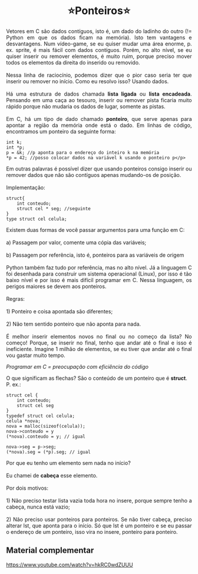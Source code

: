 <h1 align="center">⭐Ponteiros⭐</h1>

<p align="justify">Vetores em C são dados contíguos, isto é, um dado do ladinho do outro (!= Python em que os dados ficam na memória). Isto tem vantagens e desvantagens. Num vídeo-game, se eu quiser mudar uma área enorme, p. ex. sprite, é mais fácil com dados contíguos. Porém, no alto nível, se eu quiser inserir ou remover elementos, é muito ruim, porque preciso mover todos os elementos da direita do inserido ou removido.<br>
<br>
Nessa linha de raciocínio, podemos dizer que o pior caso seria ter que inserir ou remover no início. Como eu resolvo isso? Usando dados.<br>
<br>
Há uma estrutura de dados chamada <b>lista ligada</b> ou <b>lista encadeada</b>. Pensando em uma caça ao tesouro, inserir ou remover pista ficaria muito rápido porque não mudaria os dados de lugar, somente as pistas.<br>
<br>
Em C, há um tipo de dado chamado <b>ponteiro</b>, que serve apenas para apontar a região da memória onde está o dado. Em linhas de código, encontramos um ponteiro da seguinte forma:<br></p>

```
int k;
int *p;
p = &k; //p aponta para o endereço do inteiro k na memória
*p = 42; //posso colocar dados na variável k usando o ponteiro p</p>
```

<p align="justify">Em outras palavras é possível dizer que usando ponteiros consigo inserir ou remover dados que não são contíguos apenas mudando-os de posição.<br>
<br>
Implementação:
<br></p>

```
struct{
	int conteudo;
	struct cel * seg; //seguinte
}
type struct cel celula;
```

<p align="justify">Existem duas formas de você passar argumentos para uma função em C:<br>
<br>
a) Passagem por valor, comente uma cópia das variáveis;<br>
<br>
b) Passagem por referência, isto é, ponteiros para as variáveis de origem<br>
<br>
Python também faz tudo por referência, mas no alto nível. Já a linguagem C foi desenhada para construir um sistema operacional (Linux), por isso é tão baixo nível e por isso é mais difícil programar em C. Nessa linguagem, os perigos maiores se devem aos ponteiros.<br>
<br>
Regras:<br>
<br>
1) Ponteiro e coisa apontada são diferentes;<br>
<br>
2) Não tem sentido ponteiro que não aponta para nada.<br>
<br>
É melhor inserir elementos novos no final ou no começo da lista? No começo! Porque, se inserir no final, tenho que andar até o final e isso é ineficiente. Imagine 1 milhão de elementos, se eu tiver que andar até o final vou gastar muito tempo.<br>

_Programar em C = preocupação com eficiência do código_

O que significam as flechas? São o conteúdo de um ponteiro que é <b>struct</b>. P. ex.:<br>
</p>

```
struct cel {
	int conteudo;
	struct cel seg
}
typedef struct cel celula;
celula *nova;
nova = malloc(sizeof(celula));
nova->conteudo = y
(*nova).conteudo = y; // igual

nova->seg = p->seg;
(*nova).seg = (*p).seg; // igual
```

<p align="justify">Por que eu tenho um elemento sem nada no início?<br>
<br>
Eu chamei de <b>cabeça</b> esse elemento.<br>
<br>
Por dois motivos:<br>
<br>
1) Não preciso testar lista vazia toda hora no insere, porque sempre tenho a cabeça, nunca está vazio;<br>
<br>
2) Não preciso usar ponteiros para ponteiros. Se não tiver cabeça, preciso alterar lst, que aponta para o início. Só que lst é um ponteiro e se eu passar o endereço de um ponteiro, isso vira no insere, ponteiro para ponteiro.<br></p>

## Material complementar

https://www.youtube.com/watch?v=hkRC0wdZUUU
